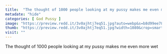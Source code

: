 ```yaml
---
title:  "The thought of 1000 people looking at my pussy makes me even more wet"
metadate: "hide"
categories: [ God Pussy ]
image: "https://preview.redd.it/3v0ajhtj7eq51.jpg?auto=webp&s=b8d99ee786a036ebd0c2e380ddcc05d38186382c"
thumb: "https://preview.redd.it/3v0ajhtj7eq51.jpg?width=1080&crop=smart&auto=webp&s=13add355a02ae671c06de8d86297e6649b1253b0"
visit: ""
---
```

The thought of 1000 people looking at my pussy makes me even more wet
